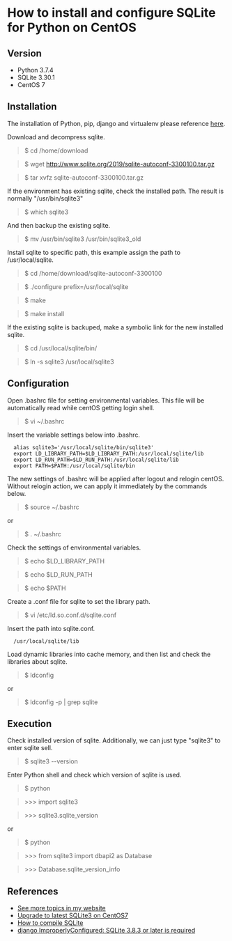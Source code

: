 # How to install and configure SQLite for Python on CentOS
## Version
- Python 3.7.4
- SQLite 3.30.1
- CentOS 7

## Installation
The installation of Python, pip, django and virtualenv please reference [here](http://www.tzuchikao.com/en/notes/essay/5dbf622be97675ab3645185d).

Download and decompress sqlite.
> $ cd /home/download

> $ wget http://www.sqlite.org/2019/sqlite-autoconf-3300100.tar.gz

> $ tar xvfz sqlite-autoconf-3300100.tar.gz

If the environment has existing sqlite, check the installed path. The result is normally "/usr/bin/sqlite3"
> $ which sqlite3

And then backup the existing sqlite.
> $ mv /usr/bin/sqlite3 /usr/bin/sqlite3_old

Install sqlite to specific path, this example assign the path to /usr/local/sqlite.
> $ cd /home/download/sqlite-autoconf-3300100

> $ ./configure prefix=/usr/local/sqlite

> $ make

> $ make install

If the existing sqlite is backuped, make a symbolic link for the new installed sqlite.
> $ cd /usr/local/sqlite/bin/

> $ ln -s sqlite3 /usr/local/sqlite3


## Configuration
Open .bashrc file for setting environmental variables. This file will be automatically read while centOS getting login shell.
> $ vi ~/.bashrc

Insert the variable settings below into .bashrc.
```
  alias sqlite3='/usr/local/sqlite/bin/sqlite3'
  export LD_LIBRARY_PATH=$LD_LIBRARY_PATH:/usr/local/sqlite/lib
  export LD_RUN_PATH=$LD_RUN_PATH:/usr/local/sqlite/lib
  export PATH=$PATH:/usr/local/sqlite/bin
```

The new settings of .bashrc will be applied after logout and relogin centOS. Without relogin action, we can apply it immediately by the commands below.
> $ source ~/.bashrc

or
> $ . ~/.bashrc

Check the settings of environmental variables.
> $ echo $LD_LIBRARY_PATH

> $ echo $LD_RUN_PATH

> $ echo $PATH

Create a .conf file for sqlite to set the library path.
> $ vi /etc/ld.so.conf.d/sqlite.conf

Insert the path into sqlite.conf.
```
  /usr/local/sqlite/lib
```

Load dynamic libraries into cache memory, and then list and check the libraries about sqlite.
> $ ldconfig

or

> $ ldconfig -p | grep sqlite


## Execution
Check installed version of sqlite. Additionally, we can just type "sqlite3" to enter sqlite sell.
> $ sqlite3 --version

Enter Python shell and check which version of sqlite is used.
> $ python

> \>\>\> import sqlite3

> \>\>\> sqlite3.sqlite_version

or

> $ python

> \>\>\> from sqlite3 import dbapi2 as Database

> \>\>\> Database.sqlite_version_info


## References
- [See more topics in my website](http://www.tzuchikao.com/en/notes/)
- [Upgrade to latest SQLite3 on CentOS7](https://linuxhint.com/upgrade-to-latest-sqlite3-on-centos7/)
- [How to compile SQLite](https://sqlite.org/howtocompile.html)
- [django ImproperlyConfigured: SQLite 3.8.3 or later is required](http://www.py3study.com/Article/details/id/2810.html)



